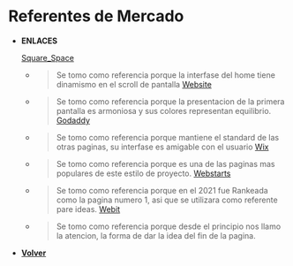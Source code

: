 # Referentes de Mercado

+ **ENLACES**

    [Square_Space](https://www.squarespace.com/)
    + > Se tomo como referencia porque la interfase del home tiene dinamismo en el scroll de pantalla
    [Website](https://www.website.com/)
    + > Se tomo como referencia porque la presentacion de la primera pantalla es armoniosa y sus colores representan equilibrio.
    [Godaddy](https://www.godaddy.com )
    + > Se tomo como referencia porque mantiene el standard de las otras paginas, su interfase es amigable con el usuario
    [Wix](https://www.wix.com/)
    + > Se tomo como referencia porque es una de las paginas mas populares de este estilo de proyecto.
    [Webstarts](https://www.webstarts.com/)
    + > Se tomo como referencia porque en el 2021 fue Rankeada como la pagina numero 1, asi que se utilizara como referente pare ideas.
    [Webit](https://www.webit.com/)
    + > Se tomo como referencia porque desde el principio nos llamo la atencion, la forma de dar la idea del fin de la pagina.
    
    
+ [**Volver**](/README.md)